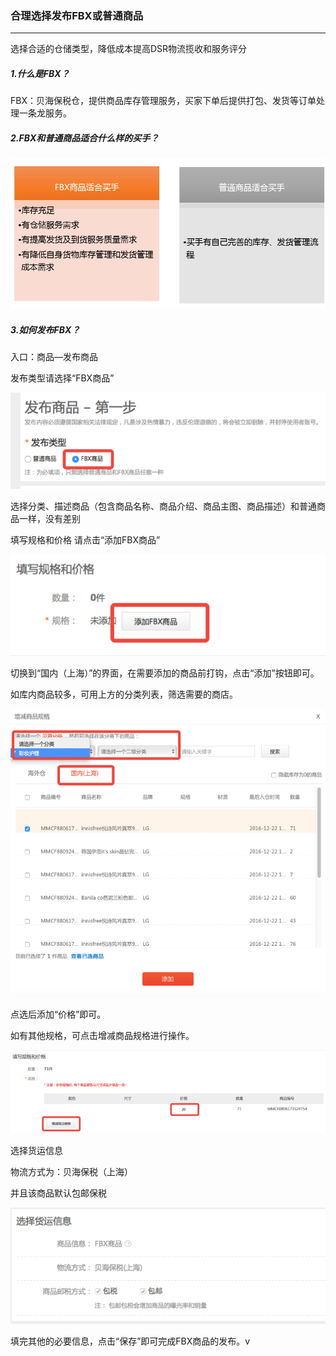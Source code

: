 ### 合理选择发布FBX或普通商品

---

选择合适的仓储类型，降低成本提高DSR物流揽收和服务评分

##### 1.什么是FBX？

FBX：贝海保税仓，提供商品库存管理服务，买家下单后提供打包、发货等订单处理一条龙服务。

##### 2.FBX和普通商品适合什么样的买手？

![](/product-management/images/gljq1.png)

##### 3.如何发布FBX？

入口：商品—发布商品

发布类型请选择“FBX商品”

![](/product-management/images/gljq2.png)

选择分类、描述商品（包含商品名称、商品介绍、商品主图、商品描述）和普通商品一样，没有差别

填写规格和价格 请点击“添加FBX商品”

![](/product-management/images/gljq3.png)

切换到“国内（上海）”的界面，在需要添加的商品前打钩，点击“添加”按钮即可。

如库内商品较多，可用上方的分类列表，筛选需要的商店。

![](/product-management/images/gljq4.png)

点选后添加“价格”即可。

如有其他规格，可点击增减商品规格进行操作。

![](/product-management/images/gljq5.png)

选择货运信息

物流方式为：贝海保税（上海）

并且该商品默认包邮保税

![](/product-management/images/gljq6.png)

填完其他的必要信息，点击“保存”即可完成FBX商品的发布。v


